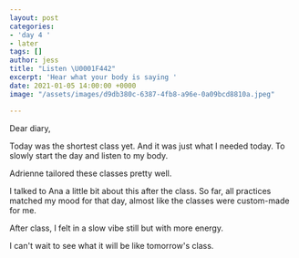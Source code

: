 ```yaml
---
layout: post
categories:
- 'day 4 '
- later
tags: []
author: jess
title: "Listen \U0001F442"
excerpt: 'Hear what your body is saying '
date: 2021-01-05 14:00:00 +0000
image: "/assets/images/d9db380c-6387-4fb8-a96e-0a09bcd8810a.jpeg"

---
```

Dear diary,

Today was the shortest class yet. And it was just what I needed today. To slowly start the day and listen to my body.

Adrienne tailored these classes pretty well.

I talked to Ana a little bit about this after the class. So far, all practices matched my mood for that day, almost like the classes were custom-made for me.

After class, I felt in a slow vibe still but with more energy.

I can't wait to see what it will be like tomorrow's class.